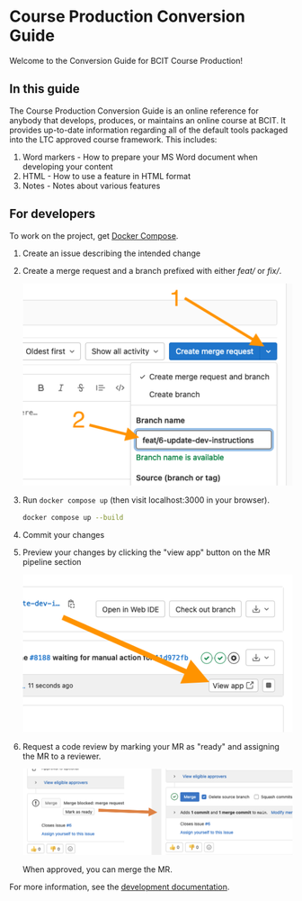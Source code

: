 # Course Production Conversion Guide

Welcome to the Conversion Guide for BCIT Course Production!

## In this guide

The Course Production Conversion Guide is an online reference for anybody that develops, produces, or maintains an online course at BCIT.  It provides up-to-date information regarding all of the default tools packaged into the LTC approved course framework.  This includes:

1. Word markers - How to prepare your MS Word document when developing your content
1. HTML - How to use a feature in HTML format
1. Notes - Notes about various features


## For developers

To work on the project, get [Docker Compose](https://docs.docker.com/get-docker/).

1. Create an issue describing the intended change
1. Create a merge request and a branch prefixed with either *feat/* or *fix/*.

    ![create-mr](./assets/create-mr.png)

1. Run `docker compose up` (then visit localhost:3000 in your browser).

    ```bash
    docker compose up --build
    ```

1. Commit your changes
1. Preview your changes by clicking the "view app" button on the MR pipeline section

    ![view-app](./assets/view-app.png)

1. Request a code review by marking your MR as "ready" and assigning the MR to a reviewer.

    ![mark-ready](./assets/mark-ready.png)

    When approved, you can merge the MR.

For more information, see the [development documentation](https://infrastructure-documentation.ltc.bcit.ca/).